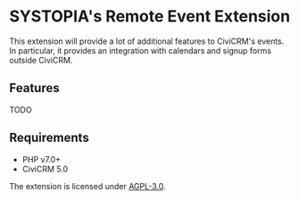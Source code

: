 # SYSTOPIA's Remote Event Extension

This extension will provide a lot of additional features to CiviCRM's events. 
In particular, it provides an integration with calendars and signup forms outside CiviCRM.
  
## Features

TODO

## Requirements

* PHP v7.0+
* CiviCRM 5.0


The extension is licensed under [AGPL-3.0](LICENSE.txt).
